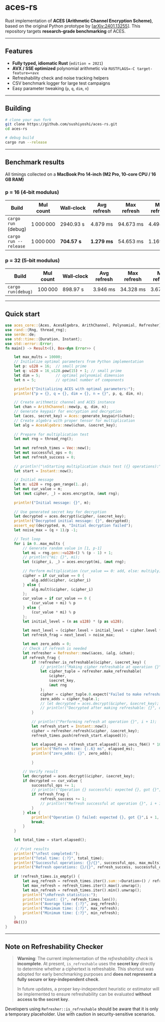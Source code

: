 # aces-rs

Rust implementation of **ACES (Arithmetic Channel Encryption Scheme)**, based on the original Python prototype by \[[arXiv:2401.13255](https://arxiv.org/abs/2401.13255)].  This repository targets **research‑grade benchmarking** of ACES.

---

## Features

* **Fully typed, idiomatic Rust** (`edition = 2021`)
* **AVX / SSE optimized** polynomial arithmetic via `RUSTFLAGS=-C target-feature=+avx`
* Refreshability check and noise tracking helpers
* CSV benchmark logger for large test campaigns
* Easy parameter tweaking (`p`, `q`, `dim`, `n`)
---

## Building

```bash
# clone your own fork
git clone https://github.com/sushiyoshi/aces-rs.git
cd aces-rs

# debug build
cargo run --release
```

---

## Benchmark results

All timings collected on a **MacBook Pro 14-inch (M2 Pro, 10-core CPU / 16 GB RAM)**

### p = 16 (4‑bit modulus)

| Build                           | Mul count | Wall‑clock   | Avg refresh  | Max refresh | Min refresh |
| ------------------------------- | --------- | ------------ | ------------ | ----------- | ----------- |
| `cargo run` (debug)             | 1 000 000 | 2940.93 s    | 4.879 ms     | 94.673 ms   | 4.498 ms    |
| `cargo run --release`                | 1 000 000 | **704.57 s** | **1.279 ms** | 54.653 ms   | 1.169 ms    |

### p = 32 (5‑bit modulus)

| Build       | Mul count | Wall‑clock | Avg refresh | Max refresh | Min refresh |
| ----------- | --------- | ---------- | ----------- | ----------- | ----------- |
| `cargo run(debug)` | 100 000   | 898.97 s   | 3.946 ms    | 34.328 ms   | 3.672 ms    |

---

## Quick start

```rust
use aces_core::{Aces, AcesAlgebra, ArithChannel, Polynomial, Refresher};
use rand::{Rng, thread_rng};
use serde::de;
use std::time::{Duration, Instant};
use std::error::Error;
fn main() -> Result<(), Box<dyn Error>> {

    let max_mults = 10000;
    // Initialize optimal parameters from Python implementation
    let p: u128 = 16;  // small prime
    let q: u128 = 16_u128.pow(15) + 1; // small prime
    let dim = 5;       // optimal polynomial dimension
    let n = 5;         // optimal number of components

    println!("Initializing ACES with optimal parameters:");
    println!("p = {}, q = {}, dim = {}, n = {}", p, q, dim, n);

    // Create arithmetic channel and ACES instance
    let chan = ArithChannel::new(p, q, dim, n);
    // Generate keypair for encryption and decryption
    let (aces, secret_key) = Aces::generate_keypair(&chan);
    // Create algebra with proper tensor for multiplication
    let alg = AcesAlgebra::new(&chan, &secret_key);
    
    // Prepare for multiplication test
    let mut rng = thread_rng();
    
    let mut refresh_times = Vec::new();
    let mut successful_ops = 0;
    let mut refresh_success = 0;
    
    // println!("\nStarting multiplication chain test ({} operations):", max_mults);
    let start = Instant::now();

    // Initial message
    let m: u128 = rng.gen_range(1..p);
    let mut cur_value = m;
    let (mut cipher, _) = aces.encrypt(m, &mut rng);
    
    println!("Initial message: {}", m);
    
    // Use generated secret key for decryption
    let decrypted = aces.decrypt(&cipher, &secret_key);
    println!("Decrypted initial message: {}", decrypted);
    assert_eq!(decrypted, m, "Initial decryption failed");
    let noise_max = (q + 1)/p -1;

    // Test loop
    for i in 0..max_mults {
        // Generate random value in [1, p-1]
        let mi = rng.gen::<u128>() % (p - 1) + 1;
        // println!("mi: {}", mi);
        let (cipher_i, _) = aces.encrypt(mi, &mut rng);
        
        // Perform multiplication (cur_value == 0: add, else: multiply)
        cipher = if cur_value == 0 {
            alg.add(&cipher, &cipher_i)
        } else {
            alg.mult(&cipher, &cipher_i)
        };
        cur_value = if cur_value == 0 {
            (cur_value + mi) % p
        } else {
            (cur_value * mi) % p
        };
        let initial_level = (n as u128) * (p as u128);
        
        let next_level = (cipher.level + initial_level + cipher.level * initial_level) * p;
        let refresh_frag = next_level > noise_max;

        let mut zero_adds = 0;
        // Check if refresh is needed
        let refresher = Refresher::new(&aces, &alg, &chan);
        if refresh_frag {
            if !refresher.is_refreshable(&cipher, &secret_key) {
                // println!("Making cipher refreshable at operation {}", i + 1);
                let cipher_tuple = refresher.make_refreshable(
                    &cipher,
                    &secret_key,
                    &mut rng
                );
                cipher = cipher_tuple.0.expect("Failed to make refreshable");
                zero_adds = cipher_tuple.1;
                // let decrypted = aces.decrypt(&cipher, &secret_key);
                // println!("Decrypted after making refreshable: {}", decrypted);
            }
            
            // println!("Performing refresh at operation {}", i + 1);
            let refresh_start = Instant::now();
            cipher = refresher.refresh(&cipher, &secret_key);
            refresh_times.push(refresh_start.elapsed());

            let elapsed_ms = refresh_start.elapsed().as_secs_f64() * 1000.0;
            println!("Refresh time: {:.6} ms", elapsed_ms);
            println!("zero_adds: {}", zero_adds);
           
            }

        // Verify result
        let decrypted = aces.decrypt(&cipher, &secret_key);
        if decrypted == cur_value {
            successful_ops += 1;
            // println!("Operation {} successful: expected {}, got {}",i + 1, cur_value, decrypted);
            if refresh_frag {
                refresh_success += 1;
                // println!("Refresh successful at operation {}", i + 1);
            }
        } else {
            println!("Operation {} failed: expected {}, got {}",i + 1, cur_value, decrypted);
            break;
        }
    }

    let total_time = start.elapsed();
    
    // Print results
    println!("\nTest completed:");
    println!("Total time: {:?}", total_time);
    println!("Successful operations: {}/{}", successful_ops, max_mults);
    println!("Refresh operations: {}/{}", refresh_success, successful_ops);
    
    if !refresh_times.is_empty() {
        let avg_refresh = refresh_times.iter().sum::<Duration>() / refresh_times.len() as u32;
        let max_refresh = refresh_times.iter().max().unwrap();
        let min_refresh = refresh_times.iter().min().unwrap();
        println!("\nRefresh statistics:");
        println!("Count: {}", refresh_times.len());
        println!("Average time: {:?}", avg_refresh);
        println!("Maximum time: {:?}", max_refresh);
        println!("Minimum time: {:?}", min_refresh);
    }
    Ok(())
}


```

---
## Note on Refreshability Checker

> **Warning**: The current implementation of the *refreshability check* is **incomplete**.
> At present, `is_refreshable` uses the **secret key** directly to determine whether a ciphertext is refreshable.
> This shortcut was adopted for early benchmarking purposes and **does not represent a fully secure or key-independent check**.
>
> In future updates, a proper key-independent heuristic or estimator will be implemented to ensure refreshability can be evaluated **without access to the secret key**.

Developers using `Refresher::is_refreshable` should be aware that it is only a temporary placeholder.
Use with caution in security-sensitive scenarios.
